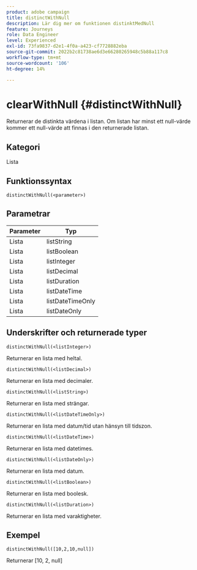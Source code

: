 ```yaml
---
product: adobe campaign
title: distinctWithNull
description: Lär dig mer om funktionen distinktMedNull
feature: Journeys
role: Data Engineer
level: Experienced
exl-id: 73fa9837-d2e1-4f0a-a423-cf7728882eba
source-git-commit: 2022b2c81738ae6d3e66280265948c5b88a117c8
workflow-type: tm+mt
source-wordcount: '106'
ht-degree: 14%

---
```


# clearWithNull {#distinctWithNull}

Returnerar de distinkta värdena i listan. Om listan har minst ett null-värde kommer ett null-värde att finnas i den returnerade listan.

## Kategori

Lista

## Funktionssyntax

`distinctWithNull(<parameter>)`

## Parametrar

| Parameter | Typ |
|-----------|------------------|
| Lista | listString |
| Lista | listBoolean |
| Lista | listInteger |
| Lista | listDecimal |
| Lista | listDuration |
| Lista | listDateTime |
| Lista | listDateTimeOnly |
| Lista | listDateOnly |

## Underskrifter och returnerade typer

`distinctWithNull(<listInteger>)`

Returnerar en lista med heltal.

`distinctWithNull(<listDecimal>)`

Returnerar en lista med decimaler.

`distinctWithNull(<listString>)`

Returnerar en lista med strängar.

`distinctWithNull(<listDateTimeOnly>)`

Returnerar en lista med datum/tid utan hänsyn till tidszon.

`distinctWithNull(<listDateTime>)`

Returnerar en lista med datetimes.

`distinctWithNull(<listDateOnly>)`

Returnerar en lista med datum.

`distinctWithNull(<listBoolean>)`

Returnerar en lista med boolesk.

`distinctWithNull(<listDuration>)`

Returnerar en lista med varaktigheter.

## Exempel

`distinctWithNull([10,2,10,null])`

Returnerar [10, 2, null]
